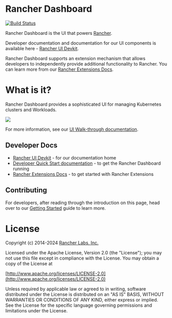 # Rancher Dashboard
[![Build Status](http://drone-publish.rancher.io/api/badges/rancher/dashboard/status.svg)](http://drone-publish.rancher.io/rancher/dashboard)

Rancher Dashboard is the UI that powers [Rancher](https://www.rancher.com/products/rancher).

Developer documentation and documentation for our UI components is available here - [Rancher UI Devkit](https://rancher.github.io/dashboard/).

Rancher Dashboard supports an extension mechanism that allows developers to independently provide additional functionality to Rancher. You can learn more from our [Rancher Extensions Docs](https://rancher.github.io/dashboard/extensions/introduction).



# What is it?

Rancher Dashboard provides a sophisticated UI for managing Kubernetes clusters and Workloads.

<img src="docusaurus/docs/getting-started/screenshots/home.png" />

For more information, see our [UI Walk-through documentation](https://rancher.github.io/dashboard/getting-started/ui-walkthrough).

## Developer Docs

- [Rancher UI Devkit](https://rancher.github.io/dashboard/) - for our documentation home
- [Developer Quick Start documentation](https://rancher.github.io/dashboard/getting-started/quickstart) - to get the Rancher Dashboard running
- [Rancher Extensions Docs](https://rancher.github.io/dashboard/extensions/introduction) - to get started with Rancher Extensions 

## Contributing

For developers, after reading through the introduction on this page, head over to our [Getting Started](https://rancher.github.io/dashboard/getting-started/concepts) guide to learn more.

License
=======
Copyright (c) 2014-2024 [Rancher Labs, Inc.](http://rancher.com)

Licensed under the Apache License, Version 2.0 (the "License");
you may not use this file except in compliance with the License.
You may obtain a copy of the License at

[http://www.apache.org/licenses/LICENSE-2.0](http://www.apache.org/licenses/LICENSE-2.0)

Unless required by applicable law or agreed to in writing, software
distributed under the License is distributed on an "AS IS" BASIS,
WITHOUT WARRANTIES OR CONDITIONS OF ANY KIND, either express or implied.
See the License for the specific language governing permissions and
limitations under the License.
